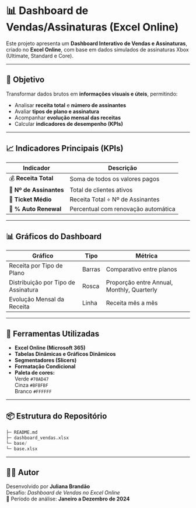 # 📊 Dashboard de Vendas/Assinaturas (Excel Online)

Este projeto apresenta um **Dashboard Interativo de Vendas e Assinaturas**, criado no **Excel Online**, com base em dados simulados de assinaturas Xbox (Ultimate, Standard e Core).

---

## 🎯 Objetivo
Transformar dados brutos em **informações visuais e úteis**, permitindo:
- Analisar **receita total** e **número de assinantes**
- Avaliar **tipos de plano e assinatura**
- Acompanhar **evolução mensal das receitas**
- Calcular **indicadores de desempenho (KPIs)**

---

## 📈 Indicadores Principais (KPIs)

| Indicador | Descrição |
|------------|------------|
| 💰 **Receita Total** | Soma de todos os valores pagos |
| 👥 **Nº de Assinantes** | Total de clientes ativos |
| 🎫 **Ticket Médio** | Receita Total ÷ Nº de Assinantes |
| 🔁 **% Auto Renewal** | Percentual com renovação automática |

---

## 📊 Gráficos do Dashboard

| Gráfico | Tipo | Métrica |
|----------|------|---------|
| Receita por Tipo de Plano | Barras | Comparativo entre planos |
| Distribuição por Tipo de Assinatura | Rosca | Proporção entre Annual, Monthly, Quarterly |
| Evolução Mensal da Receita | Linha | Receita mês a mês |

---

## 🧮 Ferramentas Utilizadas

- **Excel Online (Microsoft 365)**
- **Tabelas Dinâmicas e Gráficos Dinâmicos**
- **Segmentadores (Slicers)**
- **Formatação Condicional**
- **Paleta de cores:**  
  Verde `#70AD47`  
  Cinza `#BFBFBF`  
  Branco `#FFFFFF`

---

## 📦 Estrutura do Repositório

```sql
├─ README.md
├─ dashboard_vendas.xlsx
└─ base/
└─ base.xlsx
```

---

## 🧑‍💻 Autor

Desenvolvido por **Juliana Brandão**  
Desafio: *Dashboard de Vendas no Excel Online*  
📅 Período de análise: **Janeiro a Dezembro de 2024**
